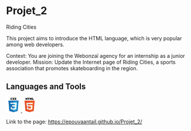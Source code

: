# Projet_2

Riding Cities

This project aims to introduce the HTML language, which is very popular among web developers.

Context: You are joining the Webonzaï agency for an internship as a junior developer.
Mission: Update the Internet page of Riding Cities, a sports association that promotes skateboarding in the region.

## Languages and Tools        
<p align="left"> 
<a href="https://openclassrooms.com/fr/courses/1603881-creez-votre-site-web-avec-html5-et-css3" target="_blank" rel="noreferrer"> <img src="https://raw.githubusercontent.com/devicons/devicon/master/icons/css3/css3-original-wordmark.svg" alt="css3" width="40" height="40"/> </a>
<a href="https://www.w3.org/html/" target="_blank" rel="noreferrer"> <img src="https://raw.githubusercontent.com/devicons/devicon/master/icons/html5/html5-original-wordmark.svg" alt="html5" width="40" height="40"/> </a> 
</p>

Link to the page: https://epouvaantail.github.io/Projet_2/
